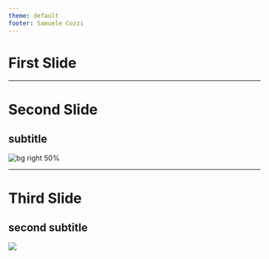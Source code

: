 ```yaml
---
theme: default
footer: Samuele Cozzi
---
```


# First Slide

--- 

# Second Slide

## subtitle

![bg right 50%](../attachments/placeholder-circle.png)

---

# Third Slide

## second subtitle


![](../attachments/placeholder-circle.png)